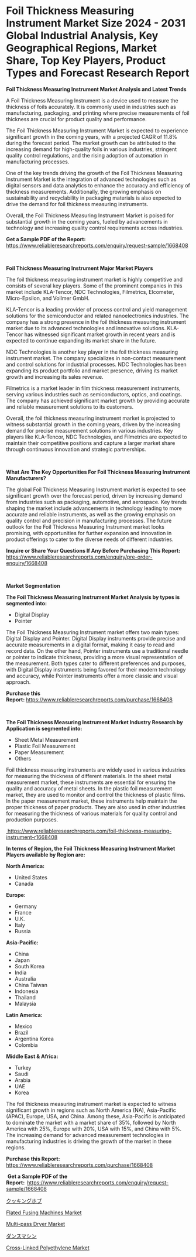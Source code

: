 <p><h1>Foil Thickness Measuring Instrument Market Size 2024 - 2031 Global Industrial Analysis, Key Geographical Regions, Market Share, Top Key Players, Product Types and Forecast Research Report</h1></p><p><strong>Foil Thickness Measuring Instrument Market Analysis and Latest Trends</strong></p>
<p><p>A Foil Thickness Measuring Instrument is a device used to measure the thickness of foils accurately. It is commonly used in industries such as manufacturing, packaging, and printing where precise measurements of foil thickness are crucial for product quality and performance.</p><p>The Foil Thickness Measuring Instrument Market is expected to experience significant growth in the coming years, with a projected CAGR of 11.8% during the forecast period. The market growth can be attributed to the increasing demand for high-quality foils in various industries, stringent quality control regulations, and the rising adoption of automation in manufacturing processes.</p><p>One of the key trends driving the growth of the Foil Thickness Measuring Instrument Market is the integration of advanced technologies such as digital sensors and data analytics to enhance the accuracy and efficiency of thickness measurements. Additionally, the growing emphasis on sustainability and recyclability in packaging materials is also expected to drive the demand for foil thickness measuring instruments.</p><p>Overall, the Foil Thickness Measuring Instrument Market is poised for substantial growth in the coming years, fueled by advancements in technology and increasing quality control requirements across industries.</p></p>
<p><strong>Get a Sample PDF of the Report:&nbsp;</strong> <a href="https://www.reliableresearchreports.com/enquiry/request-sample/1668408">https://www.reliableresearchreports.com/enquiry/request-sample/1668408</a></p>
<p>&nbsp;</p>
<p><strong>Foil Thickness Measuring Instrument Major Market Players</strong></p>
<p><p>The foil thickness measuring instrument market is highly competitive and consists of several key players. Some of the prominent companies in this market include KLA-Tencor, NDC Technologies, Filmetrics, Elcometer, Micro-Epsilon, and Vollmer GmbH.</p><p>KLA-Tencor is a leading provider of process control and yield management solutions for the semiconductor and related nanoelectronics industries. The company has a strong presence in the foil thickness measuring instrument market due to its advanced technologies and innovative solutions. KLA-Tencor has witnessed significant market growth in recent years and is expected to continue expanding its market share in the future.</p><p>NDC Technologies is another key player in the foil thickness measuring instrument market. The company specializes in non-contact measurement and control solutions for industrial processes. NDC Technologies has been expanding its product portfolio and market presence, driving its market growth and increasing its sales revenue.</p><p>Filmetrics is a market leader in film thickness measurement instruments, serving various industries such as semiconductors, optics, and coatings. The company has achieved significant market growth by providing accurate and reliable measurement solutions to its customers.</p><p>Overall, the foil thickness measuring instrument market is projected to witness substantial growth in the coming years, driven by the increasing demand for precise measurement solutions in various industries. Key players like KLA-Tencor, NDC Technologies, and Filmetrics are expected to maintain their competitive positions and capture a larger market share through continuous innovation and strategic partnerships.</p></p>
<p>&nbsp;</p>
<p><strong>What Are The Key Opportunities For Foil Thickness Measuring Instrument Manufacturers?</strong></p>
<p><p>The global Foil Thickness Measuring Instrument market is expected to see significant growth over the forecast period, driven by increasing demand from industries such as packaging, automotive, and aerospace. Key trends shaping the market include advancements in technology leading to more accurate and reliable instruments, as well as the growing emphasis on quality control and precision in manufacturing processes. The future outlook for the Foil Thickness Measuring Instrument market looks promising, with opportunities for further expansion and innovation in product offerings to cater to the diverse needs of different industries.</p></p>
<p><strong>Inquire or Share Your Questions If Any Before Purchasing This Report:</strong> <a href="https://www.reliableresearchreports.com/enquiry/pre-order-enquiry/1668408">https://www.reliableresearchreports.com/enquiry/pre-order-enquiry/1668408</a></p>
<p>&nbsp;</p>
<p><strong>Market Segmentation</strong></p>
<p><strong>The Foil Thickness Measuring Instrument Market Analysis by types is segmented into:</strong></p>
<p><ul><li>Digital Display</li><li>Pointer</li></ul></p>
<p><p>The Foil Thickness Measuring Instrument market offers two main types: Digital Display and Pointer. Digital Display instruments provide precise and accurate measurements in a digital format, making it easy to read and record data. On the other hand, Pointer instruments use a traditional needle or pointer to indicate thickness, providing a more visual representation of the measurement. Both types cater to different preferences and purposes, with Digital Display instruments being favored for their modern technology and accuracy, while Pointer instruments offer a more classic and visual approach.</p></p>
<p><strong>Purchase this Report:&nbsp;</strong><a href="https://www.reliableresearchreports.com/purchase/1668408">https://www.reliableresearchreports.com/purchase/1668408</a></p>
<p>&nbsp;</p>
<p><strong>The Foil Thickness Measuring Instrument Market Industry Research by Application is segmented into:</strong></p>
<p><ul><li>Sheet Metal Measurement</li><li>Plastic Foil Measurement</li><li>Paper Measurement</li><li>Others</li></ul></p>
<p><p>Foil thickness measuring instruments are widely used in various industries for measuring the thickness of different materials. In the sheet metal measurement market, these instruments are essential for ensuring the quality and accuracy of metal sheets. In the plastic foil measurement market, they are used to monitor and control the thickness of plastic films. In the paper measurement market, these instruments help maintain the proper thickness of paper products. They are also used in other industries for measuring the thickness of various materials for quality control and production purposes.</p></p>
<p><a href="https://www.reliableresearchreports.com/foil-thickness-measuring-instrument-r1668408">&nbsp;https://www.reliableresearchreports.com/foil-thickness-measuring-instrument-r1668408</a></p>
<p><strong>In terms of Region, the Foil Thickness Measuring Instrument Market Players available by Region are:</strong></p>
<p>
    <p> <strong> North America: </strong>
        <ul>
            <li>United States</li>
            <li>Canada</li>
        </ul>
        </p> 
    <p> <strong> Europe: </strong>
        <ul>
            <li>Germany</li>
            <li>France</li>
            <li>U.K.</li>
            <li>Italy</li>
            <li>Russia</li>
        </ul>
        </p> 
    <p> <strong> Asia-Pacific: </strong>
        <ul>
            <li>China</li>
            <li>Japan</li>
            <li>South Korea</li>
            <li>India</li>
            <li>Australia</li>
            <li>China Taiwan</li>
            <li>Indonesia</li>
            <li>Thailand</li>
            <li>Malaysia</li>
        </ul>
        </p> 
    <p> <strong> Latin America: </strong>
        <ul>
            <li>Mexico</li>
            <li>Brazil</li>
            <li>Argentina Korea</li>
            <li>Colombia</li>
        </ul>
        </p> 
    <p> <strong> Middle East & Africa: </strong>
        <ul>
            <li>Turkey</li>
            <li>Saudi</li>
            <li>Arabia</li>
            <li>UAE</li>
            <li>Korea</li>
        </ul>
    </p>
    </p>
<p><p>The foil thickness measuring instrument market is expected to witness significant growth in regions such as North America (NA), Asia-Pacific (APAC), Europe, USA, and China. Among these, Asia-Pacific is anticipated to dominate the market with a market share of 35%, followed by North America with 25%, Europe with 20%, USA with 15%, and China with 5%. The increasing demand for advanced measurement technologies in manufacturing industries is driving the growth of the market in these regions.</p></p>
<p><strong>Purchase this Report: </strong><a href="https://www.reliableresearchreports.com/purchase/1668408">https://www.reliableresearchreports.com/purchase/1668408</a></p>
<p>&nbsp;<strong>Get a Sample PDF of the Report:&nbsp;&nbsp;</strong><a href="https://www.reliableresearchreports.com/enquiry/request-sample/1668408">https://www.reliableresearchreports.com/enquiry/request-sample/1668408</a></p>
<p><strong></strong></p>
<p><p><a href="https://medium.com/@mad.jake/%E8%AA%BF%E7%90%86%E3%83%9B%E3%83%96%E5%B8%82%E5%A0%B4%E3%81%AE%E8%A6%8F%E6%A8%A1-cagr-%E3%83%88%E3%83%AC%E3%83%B3%E3%83%89-2024-2030-9edab8b43b89">クッキングホブ</a></p><p><a href="https://www.linkedin.com/pulse/decoding-flated-fusing-machines-market-metrics-share-trends-0dvwc?trackingId=iC%2BbzT0Dy1ElqLkKqgV1Cg%3D%3D">Flated Fusing Machines Market</a></p><p><a href="https://github.com/yemakinde/Market-Research-Report-List-2/blob/main/multi-pass-dryer-market.md">Multi-pass Dryer Market</a></p><p><a href="https://medium.com/@jordymiller39/%E3%83%80%E3%83%B3%E3%82%B7%E3%83%B3%E3%82%B0-%E3%83%9E%E3%82%B7%E3%83%B3%E3%81%AE%E5%B8%82%E5%A0%B4%E3%82%B7%E3%82%A7%E3%82%A2%E3%81%AE%E5%A4%89%E9%81%B7%E3%81%A8%E5%B8%82%E5%A0%B4%E6%88%90%E9%95%B7%E3%81%AE%E3%83%88%E3%83%AC%E3%83%B3%E3%83%892024%E5%B9%B4%E3%81%8B%E3%82%892031%E5%B9%B4%E3%81%BE%E3%81%A7-3244245f036d">ダンスマシン</a></p><p><a href="https://issuu.com/reportprime-2/docs/cross-linked-polyethylene-market-size-2030.pptx">Cross-Linked Polyethylene Market</a></p></p>